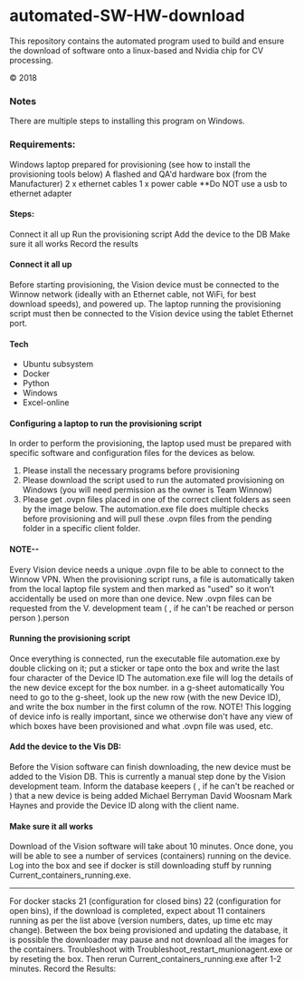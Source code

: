 # automated-SW-HW-download
This repository contains the automated program used to build and ensure the download of software onto a linux-based and Nvidia chip for CV processing.

© 2018

### Notes
There are multiple steps to installing this program on Windows. 

### Requirements:
Windows laptop prepared for provisioning (see how to install the provisioning tools below)
A flashed and QA'd hardware box (from the Manufacturer)
2 x ethernet cables
1 x power cable
**Do NOT use a usb to ethernet adapter 

#### Steps:
Connect it all up Run the provisioning script Add the device to the DB Make sure it all works Record the results
#### Connect it all up
Before starting provisioning, the Vision device must be connected to the Winnow network (ideally with an Ethernet cable, not WiFi, for best download speeds), and powered up.
The laptop running the provisioning script must then be connected to the Vision device using the tablet Ethernet port.

#### Tech
- Ubuntu subsystem
- Docker
- Python
- Windows
- Excel-online
#### Configuring a laptop to run the provisioning script
In order to perform the provisioning, the laptop used must be prepared with specific software and configuration files for the devices as below.
1. Please install the necessary programs before provisioning
2. Please download the script used to run the automated provisioning on Windows (you will need permission as the owner is Team Winnow)
3. Please get .ovpn files placed in one of the correct client folders as seen by the image below. The automation.exe file does multiple checks before provisioning and will pull these .ovpn files from the pending folder in a specific client folder.
#### NOTE--
Every Vision device needs a unique .ovpn file to be able to connect to the Winnow VPN. When the provisioning script runs, a file is automatically taken from the local laptop file system and then marked as "used" so it won't accidentally be used on more than one device.
New .ovpn files can be requested from the V. development team ( , if he can't be reached  or person person
).person
#### Running the provisioning script
Once everything is connected, run the executable file automation.exe by double clicking on it;
 put a sticker or tape onto the box and write the last four character of the Device ID 
The automation.exe file will log the details of the new device  except for the box number. in a g-sheet automatically
You need to go to the g-sheet, look up the new row (with the new Device ID), and write the box number in the first column of the row.
NOTE! This logging of device info is really important, since we otherwise don't have any view of which boxes have been provisioned and what .ovpn file was used, etc.

#### Add the device to the Vis DB:
Before the Vision software can finish downloading, the new device must be added to the Vision DB. This is currently a manual step done by the Vision development team.
Inform the database keepers ( , if he can't be reached  or ) that a new device is being added Michael Berryman David Woosnam Mark Haynes and provide the Device ID along with the client name.

#### Make sure it all works

Download of the Vision software will take about 10 minutes. Once done, you will be able to see a number of services (containers) running on the device.
Log into the box and see if docker is still downloading stuff by running Current_containers_running.exe.
_____________

For docker stacks 21 (configuration for closed bins) 22 (configuration for open bins), if the download is completed, expect about 11 containers
running as per the list above (version numbers, dates, up time etc may change).
Between the box being provisioned and updating the database, it is possible the downloader may pause and not download all the images for the containers.
Troubleshoot with Troubleshoot_restart_munionagent.exe or by reseting the box. Then rerun Current_containers_running.exe after 1-2 minutes.
Record the Results:
